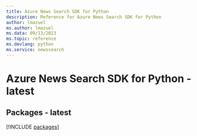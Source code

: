 ```yaml
---
title: Azure News Search SDK for Python
description: Reference for Azure News Search SDK for Python
author: lmazuel
ms.author: lmazuel
ms.data: 09/13/2023
ms.topic: reference
ms.devlang: python
ms.service: newssearch
---
```

# Azure News Search SDK for Python - latest
## Packages - latest
[!INCLUDE [packages](news-search-index.md)]